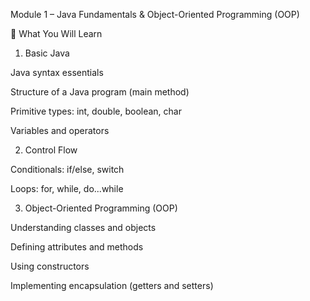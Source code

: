 Module 1 – Java Fundamentals & Object-Oriented Programming (OOP)

📖 What You Will Learn

1. Basic Java

Java syntax essentials

Structure of a Java program (main method)

Primitive types: int, double, boolean, char

Variables and operators

2. Control Flow

Conditionals: if/else, switch

Loops: for, while, do...while

3. Object-Oriented Programming (OOP)

Understanding classes and objects

Defining attributes and methods

Using constructors

Implementing encapsulation (getters and setters)
